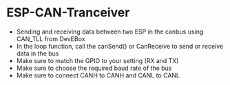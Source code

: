 # ESP-CAN-Tranceiver
+ Sending and receiving data between two ESP in the canbus using CAN_TLL from DevEBox
+ In the loop function, call the canSend() or CanReceive to send or receive data in the bus
+ Make sure to match the GPIO to your setting (RX and TX)
+ Make sure to choose the required baud rate of the bus
+ Make sure to connect CANH to CANH and CANL to CANL
